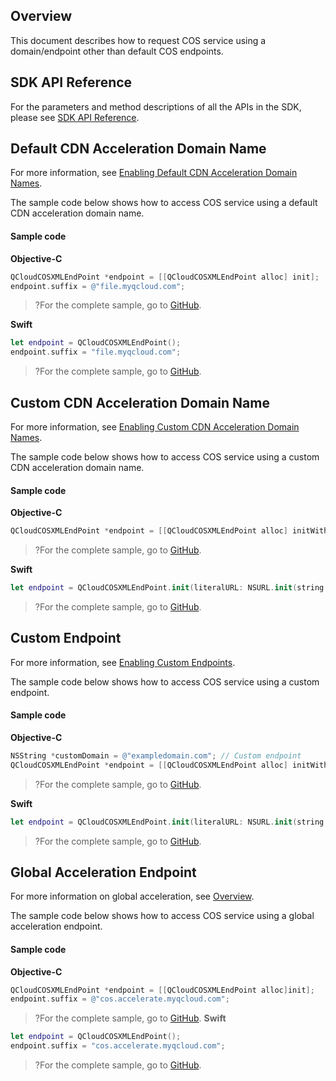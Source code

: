 ## Overview

This document describes how to request COS service using a domain/endpoint other than default COS endpoints.

## SDK API Reference

For the parameters and method descriptions of all the APIs in the SDK, please see [SDK API Reference](https://cos-ios-sdk-doc-1253960454.file.myqcloud.com/).

## Default CDN Acceleration Domain Name

For more information, see [Enabling Default CDN Acceleration Domain Names](https://intl.cloud.tencent.com/document/product/436/31505).

The sample code below shows how to access COS service using a default CDN acceleration domain name.

#### Sample code
**Objective-C**

[//]: # (.cssg-snippet-set-cdn-domain)
```objective-c
QCloudCOSXMLEndPoint *endpoint = [[QCloudCOSXMLEndPoint alloc] init];
endpoint.suffix = @"file.myqcloud.com";
```

>?For the complete sample, go to [GitHub](https://github.com/tencentyun/cos-snippets/tree/master/iOS/Objc/Examples/cases/SetCustomDomain.m).

**Swift**

[//]: # (.cssg-snippet-set-cdn-domain)
```swift
let endpoint = QCloudCOSXMLEndPoint();
endpoint.suffix = "file.myqcloud.com";
```

>?For the complete sample, go to [GitHub](https://github.com/tencentyun/cos-snippets/tree/master/iOS/Swift/Examples/cases/SetCustomDomain.swift).

## Custom CDN Acceleration Domain Name

For more information, see [Enabling Custom CDN Acceleration Domain Names](https://intl.cloud.tencent.com/document/product/436/31506).

The sample code below shows how to access COS service using a custom CDN acceleration domain name.

#### Sample code
**Objective-C**

[//]: # (.cssg-snippet-set-cdn-custom-domain)
```objective-c
QCloudCOSXMLEndPoint *endpoint = [[QCloudCOSXMLEndPoint alloc] initWithLiteralURL:[NSURL URLWithString:@"exampledomain.com"]];
```

>?For the complete sample, go to [GitHub](https://github.com/tencentyun/cos-snippets/tree/master/iOS/Objc/Examples/cases/SetCustomDomain.m).

**Swift**

[//]: # (.cssg-snippet-set-cdn-custom-domain)
```swift
let endpoint = QCloudCOSXMLEndPoint.init(literalURL: NSURL.init(string: "exampledomain.com") as URL?);
```

>?For the complete sample, go to [GitHub](https://github.com/tencentyun/cos-snippets/tree/master/iOS/Swift/Examples/cases/SetCustomDomain.swift).

## Custom Endpoint

For more information, see [Enabling Custom Endpoints](https://intl.cloud.tencent.com/document/product/436/31507).

The sample code below shows how to access COS service using a custom endpoint.

#### Sample code
**Objective-C**

[//]: # (.cssg-snippet-set-custom-domain)
```objective-c
NSString *customDomain = @"exampledomain.com"; // Custom endpoint
QCloudCOSXMLEndPoint *endpoint = [[QCloudCOSXMLEndPoint alloc] initWithLiteralURL:[NSURL URLWithString:customDomain]];
```

>?For the complete sample, go to [GitHub](https://github.com/tencentyun/cos-snippets/tree/master/iOS/Objc/Examples/cases/SetCustomDomain.m).

**Swift**

[//]: # (.cssg-snippet-set-custom-domain)
```swift
let endpoint = QCloudCOSXMLEndPoint.init(literalURL: NSURL.init(string: "exampledomain.com") as URL?);
```

>?For the complete sample, go to [GitHub](https://github.com/tencentyun/cos-snippets/tree/master/iOS/Swift/Examples/cases/SetCustomDomain.swift).

## Global Acceleration Endpoint

For more information on global acceleration, see [Overview](https://intl.cloud.tencent.com/document/product/436/33409).

The sample code below shows how to access COS service using a global acceleration endpoint.

#### Sample code
**Objective-C**

[//]: # (.cssg-snippet-set-accelerate-domain)
```objective-c
QCloudCOSXMLEndPoint *endpoint = [[QCloudCOSXMLEndPoint alloc]init];
endpoint.suffix = @"cos.accelerate.myqcloud.com";
```

>?For the complete sample, go to [GitHub](https://github.com/tencentyun/cos-snippets/tree/master/iOS/Objc/Examples/cases/SetCustomDomain.m).
**Swift**

[//]: # (.cssg-snippet-set-accelerate-domain)
```swift
let endpoint = QCloudCOSXMLEndPoint();
endpoint.suffix = "cos.accelerate.myqcloud.com";
```

>?For the complete sample, go to [GitHub](https://github.com/tencentyun/cos-snippets/tree/master/iOS/Swift/Examples/cases/SetCustomDomain.swift).
